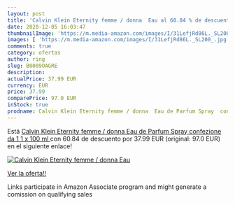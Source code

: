 ```yaml
---
layout: post
title: 'Calvin Klein Eternity femme / donna  Eau al 60.84 % de descuento'
date: 2020-12-05 16:03:47
thumbnailImage: 'https://m.media-amazon.com/images/I/31LefjRd86L._SL200_.jpg'
images: [ 'https://m.media-amazon.com/images/I/31LefjRd86L._SL200_.jpg' ]
comments: true
category: ofertas
author: ring
slug: B0009OAGRE
description:
actualPrice: 37.99 EUR
currency: EUR
price: 37.99
comparePrice: 97.0 EUR
inStock: true
prodname: Calvin Klein Eternity femme / donna  Eau de Parfum Spray  confezione da 1  1 x 100 ml 
---
```


Está [Calvin Klein Eternity femme / donna  Eau de Parfum Spray  confezione da 1  1 x 100 ml ](https://www.amazon.it/dp/B0009OAGRE/?tag=tolees00-21) con 60.84 de descuento por 37.99 EUR (original: 97.0 EUR) en el siguiente enlace!

[![Calvin Klein Eternity femme / donna  Eau](https://m.media-amazon.com/images/I/31LefjRd86L._SL200_.jpg)](https://www.amazon.it/dp/B0009OAGRE/?tag=tolees00-21)

[Ver la oferta!!](https://www.amazon.it/dp/B0009OAGRE/?tag=tolees00-21)

Links participate in Amazon Associate program and might generate a comission on qualifying sales


